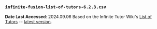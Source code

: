 ### `infinite-fusion-list-of-tutors-6.2.3.csv`

**Date Last Accessed**: 2024.09.06
Based on the Infinite Tutor Wiki's [List of Tutors](https://infinitefusion.fandom.com/wiki/List_of_Tutors) -- [latest version](https://infinitefusion.fandom.com/wiki/List_of_Tutors?oldid=11940).
